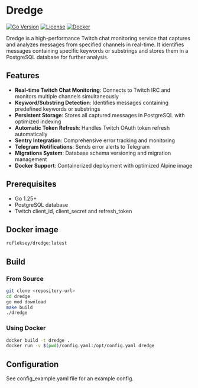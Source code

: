 # Dredge

[![Go Version](https://img.shields.io/github/go-mod/go-version/rofleksey/dredge)](go.mod)
[![License](https://img.shields.io/badge/license-MIT-blue.svg)](LICENSE)
[![Docker](https://img.shields.io/badge/docker-available-blue.svg)](Dockerfile)

Dredge is a high-performance Twitch chat monitoring service that captures and analyzes messages from specified channels in real-time.
It identifies messages containing specific keywords or substrings and stores them in a PostgreSQL database for further analysis.

## Features

- **Real-time Twitch Chat Monitoring**: Connects to Twitch IRC and monitors multiple channels simultaneously
- **Keyword/Substring Detection**: Identifies messages containing predefined keywords or substrings
- **Persistent Storage**: Stores all captured messages in PostgreSQL with optimized indexing
- **Automatic Token Refresh**: Handles Twitch OAuth token refresh automatically
- **Sentry Integration**: Comprehensive error tracking and monitoring
- **Telegram Notifications**: Sends error alerts to Telegram
- **Migrations System**: Database schema versioning and migration management
- **Docker Support**: Containerized deployment with optimized Alpine image

## Prerequisites

- Go 1.25+
- PostgreSQL database
- Twitch client_id, client_secret and refresh_token

## Docker image
```bash
rofleksey/dredge:latest
```

## Build

### From Source

```bash
git clone <repository-url>
cd dredge
go mod download
make build
./dredge
```

### Using Docker
```bash
docker build -t dredge .
docker run -v $(pwd)/config.yaml:/opt/config.yaml dredge
```

## Configuration
See config_example.yaml file for an example config.
